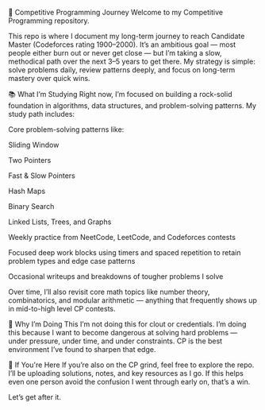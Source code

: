 🧠 Competitive Programming Journey
Welcome to my Competitive Programming repository.

This repo is where I document my long-term journey to reach Candidate Master (Codeforces rating 1900–2000). It’s an ambitious goal — most people either burn out or never get close — but I’m taking a slow, methodical path over the next 3–5 years to get there. My strategy is simple: solve problems daily, review patterns deeply, and focus on long-term mastery over quick wins.

📚 What I’m Studying
Right now, I’m focused on building a rock-solid foundation in algorithms, data structures, and problem-solving patterns. My study path includes:

Core problem-solving patterns like:

Sliding Window

Two Pointers

Fast & Slow Pointers

Hash Maps

Binary Search

Linked Lists, Trees, and Graphs

Weekly practice from NeetCode, LeetCode, and Codeforces contests

Focused deep work blocks using timers and spaced repetition to retain problem types and edge case patterns

Occasional writeups and breakdowns of tougher problems I solve

Over time, I’ll also revisit core math topics like number theory, combinatorics, and modular arithmetic — anything that frequently shows up in mid-to-high level CP contests.

🎯 Why I’m Doing This
I’m not doing this for clout or credentials. I’m doing this because I want to become dangerous at solving hard problems — under pressure, under time, and under constraints. CP is the best environment I’ve found to sharpen that edge.

👋 If You're Here
If you’re also on the CP grind, feel free to explore the repo. I’ll be uploading solutions, notes, and key resources as I go. If this helps even one person avoid the confusion I went through early on, that’s a win.

Let’s get after it.